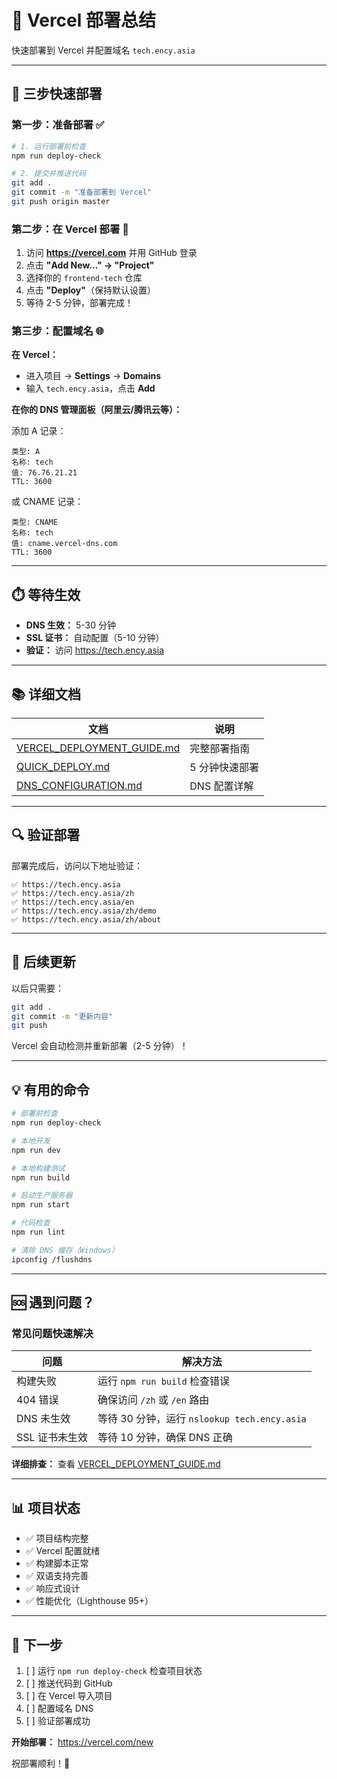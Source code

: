 # 🚀 Vercel 部署总结

快速部署到 Vercel 并配置域名 `tech.ency.asia`

---

## 📝 三步快速部署

### 第一步：准备部署 ✅

```bash
# 1. 运行部署前检查
npm run deploy-check

# 2. 提交并推送代码
git add .
git commit -m "准备部署到 Vercel"
git push origin master
```

### 第二步：在 Vercel 部署 🚀

1. 访问 **https://vercel.com** 并用 GitHub 登录
2. 点击 **"Add New..." → "Project"**
3. 选择你的 `frontend-tech` 仓库
4. 点击 **"Deploy"**（保持默认设置）
5. 等待 2-5 分钟，部署完成！

### 第三步：配置域名 🌐

**在 Vercel：**
- 进入项目 → **Settings** → **Domains**
- 输入 `tech.ency.asia`，点击 **Add**

**在你的 DNS 管理面板（阿里云/腾讯云等）：**

添加 A 记录：
```
类型: A
名称: tech
值: 76.76.21.21
TTL: 3600
```

或 CNAME 记录：
```
类型: CNAME
名称: tech
值: cname.vercel-dns.com
TTL: 3600
```

---

## ⏱️ 等待生效

- **DNS 生效：** 5-30 分钟
- **SSL 证书：** 自动配置（5-10 分钟）
- **验证：** 访问 https://tech.ency.asia

---

## 📚 详细文档

| 文档 | 说明 |
|------|------|
| [VERCEL_DEPLOYMENT_GUIDE.md](./docs/VERCEL_DEPLOYMENT_GUIDE.md) | 完整部署指南 |
| [QUICK_DEPLOY.md](./docs/QUICK_DEPLOY.md) | 5 分钟快速部署 |
| [DNS_CONFIGURATION.md](./docs/DNS_CONFIGURATION.md) | DNS 配置详解 |

---

## 🔍 验证部署

部署完成后，访问以下地址验证：

```
✅ https://tech.ency.asia
✅ https://tech.ency.asia/zh
✅ https://tech.ency.asia/en
✅ https://tech.ency.asia/zh/demo
✅ https://tech.ency.asia/zh/about
```

---

## 🔄 后续更新

以后只需要：
```bash
git add .
git commit -m "更新内容"
git push
```

Vercel 会自动检测并重新部署（2-5 分钟）！

---

## 💡 有用的命令

```bash
# 部署前检查
npm run deploy-check

# 本地开发
npm run dev

# 本地构建测试
npm run build

# 启动生产服务器
npm run start

# 代码检查
npm run lint

# 清除 DNS 缓存（Windows）
ipconfig /flushdns
```

---

## 🆘 遇到问题？

### 常见问题快速解决

| 问题 | 解决方法 |
|------|----------|
| 构建失败 | 运行 `npm run build` 检查错误 |
| 404 错误 | 确保访问 `/zh` 或 `/en` 路由 |
| DNS 未生效 | 等待 30 分钟，运行 `nslookup tech.ency.asia` |
| SSL 证书未生效 | 等待 10 分钟，确保 DNS 正确 |

**详细排查：** 查看 [VERCEL_DEPLOYMENT_GUIDE.md](./docs/VERCEL_DEPLOYMENT_GUIDE.md#-常见问题)

---

## 📊 项目状态

- ✅ 项目结构完整
- ✅ Vercel 配置就绪
- ✅ 构建脚本正常
- ✅ 双语支持完善
- ✅ 响应式设计
- ✅ 性能优化（Lighthouse 95+）

---

## 🎯 下一步

1. [ ] 运行 `npm run deploy-check` 检查项目状态
2. [ ] 推送代码到 GitHub
3. [ ] 在 Vercel 导入项目
4. [ ] 配置域名 DNS
5. [ ] 验证部署成功

**开始部署：** https://vercel.com/new

祝部署顺利！🎉

